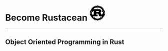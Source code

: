 # Become Rustacean <img src="./README.png" alt="Rust logo" width=50 height=50>

---

## Object Oriented Programming in Rust

